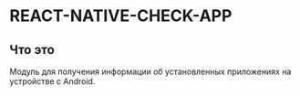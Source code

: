 # REACT-NATIVE-CHECK-APP

## Что это
Модуль для получения информации об установленных приложениях на устройстве с Android.
